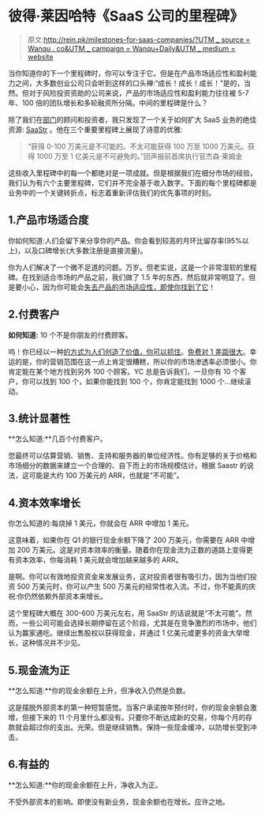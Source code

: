# 彼得·莱因哈特《SaaS 公司的里程碑》

> 原文:[http://rein.pk/milestones-for-saas-companies/?UTM _ source = Wanqu . co&UTM _ campaign = Wanqu+Daily&UTM _ medium = website](http://rein.pk/milestones-for-saas-companies/?utm_source=wanqu.co&utm_campaign=Wanqu+Daily&utm_medium=website)

当你知道你的下一个里程碑时，你可以专注于它。但是在产品市场适应性和盈利能力之间，大多数创业公司只会听到这样的口头禅:“成长！成长！成长！”是的，当然。但对于风险投资资助的公司来说，产品的市场适应性和盈利能力往往被 5-7 年、100 倍的团队增长和多轮融资所分隔。中间的里程碑是什么？

除了我们在[部门](https://segment.com/)的顾问和投资者，我只发现了一个关于如何扩大 SaaS 业务的绝佳资源: [SaaStr](http://www.saastr.com/the-best-of-saastr/) 。他在三个重要里程碑上展现了诗意的优雅:

> “获得 0-100 万美元是不可能的。不太可能获得 100 万至 1000 万美元。获得 1000 万至 1 亿美元是不可避免的。”回声报前首席执行官杰森·莱姆金

这些收入里程碑中的每一个都绝对是一项成就。但是根据我们在细分市场的经验，我们认为有六个主要里程碑，它们并不完全基于收入数字。下面的每个里程碑都是业务中的一个关键转折点，标志着重新评估我们的优先事项的时刻。

## 1.产品市场适合度

你如何知道:人们会留下来分享你的产品。你会看到较高的月环比留存率(95%以上)，以及口碑增长(大多数注册是直接流量)。

你为人们解决了一个微不足道的问题。万岁。但老实说，这是一个非常湿软的里程碑。在找到适合市场的产品之前，我们做了 1.5 年的东西，然后就非常明显了。但是要小心，因为你可能会[失去产品的市场适应性，即使你找到了它](http://www.feld.com/archives/2015/01/illusion-product-market-fit-saas-companies.html)！

## 2.付费客户

**如何知道:** 10 个不是你朋友的付费顾客。

呜！你已经以一种[的方式为人们创造了价值，你可以抓住](https://www.youtube.com/watch?v=5_0dVHMpJlo)。[免费对 1 差距很大](http://redeye.firstround.com/2007/03/the_first_penny.html)。幸运的是，你的营销范围在这一点上肯定很糟糕，所以你的市场渗透率必须很小。你肯定能在某个地方找到另外 100 个顾客。YC 总是告诉我们，一旦你有 10 个客户，你可以找到 100 个，如果你能找到 100 个，你肯定能找到 1000 个…继续滚动。

## 3.统计显著性

**怎么知道:**几百个付费客户。

您最终可以估算营销、销售、支持和服务器的单位经济性。你有足够的关于价格和市场细分的数据来建立一个合理的、自下而上的市场规模估计。根据 Saastr 的说法，这可能是大约 100 万美元的 ARR，也就是“不可能”。

## 4.资本效率增长

你怎么知道的:每烧掉 1 美元，你就会在 ARR 中增加 1 美元。

这意味着，如果你在 Q1 的银行现金余额下降了 200 万美元，你需要在 ARR 中增加 200 万美元。这是对资本效率的衡量。随着你在现金流为正数的道路上变得更有资本效率，你每消耗 1 美元就会增加越来越多的 ARR。

是啊。你可以有效地投资资金来发展业务，这对投资者很有吸引力，因为当他们投资 500 万美元时，你可以产生 500 万美元的经常性收入流。不过，你不能真的庆祝:你仍然依赖外部资本来增长。

这个里程碑大概在 300-600 万美元左右，用 SaaStr 的话说就是“不太可能”。然而，一些公司可能会选择长期停留在这个阶段，尤其是在竞争激烈的市场中，他们认为赢家通吃。继续出售股权以获得现金，并通过 1 亿美元或更多的资金大举增长，这种情况并不少见。

## 5.现金流为正

**怎么知道:**你的现金余额在上升，但净收入仍然是负数。

这是摆脱外部资本的第一种短暂感觉。当客户承诺按年预付时，你的现金余额会激增，但接下来的 11 个月里什么都没有。只要你不断达成新的交易，你每个月的存款就会超过你的支出。光荣。但是继续销售。保持一些现金缓冲，以防增长受到冲击。

## 6.有益的

**怎么知道:**你的现金余额在上升，净收入为正。

不受外部资本的影响。即使没有新业务，现金余额也在增长。应许之地。